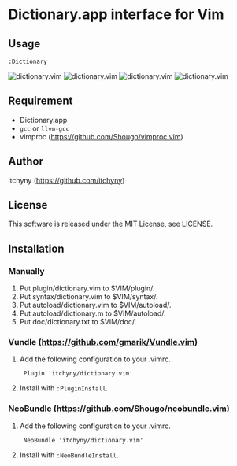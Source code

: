# Dictionary.app interface for Vim
## Usage

    :Dictionary

![dictionary.vim](https://raw.githubusercontent.com/wiki/itchyny/dictionary.vim/image/image1.png)
![dictionary.vim](https://raw.githubusercontent.com/wiki/itchyny/dictionary.vim/image/image2.png)
![dictionary.vim](https://raw.githubusercontent.com/wiki/itchyny/dictionary.vim/image/image3.png)
![dictionary.vim](https://raw.githubusercontent.com/wiki/itchyny/dictionary.vim/image/image4.png)

## Requirement
+ Dictionary.app
+ `gcc` or `llvm-gcc`
+ vimproc (https://github.com/Shougo/vimproc.vim)

## Author
itchyny (https://github.com/itchyny)

## License
This software is released under the MIT License, see LICENSE.

## Installation
### Manually
1. Put plugin/dictionary.vim to $VIM/plugin/.
2. Put syntax/dictionary.vim to $VIM/syntax/.
3. Put autoload/dictionary.vim to $VIM/autoload/.
4. Put autoload/dictionary.m to $VIM/autoload/.
5. Put doc/dictionary.txt to $VIM/doc/.

### Vundle (https://github.com/gmarik/Vundle.vim)
1. Add the following configuration to your .vimrc.

        Plugin 'itchyny/dictionary.vim'

2. Install with `:PluginInstall`.

### NeoBundle (https://github.com/Shougo/neobundle.vim)
1. Add the following configuration to your .vimrc.

        NeoBundle 'itchyny/dictionary.vim'

2. Install with `:NeoBundleInstall`.

